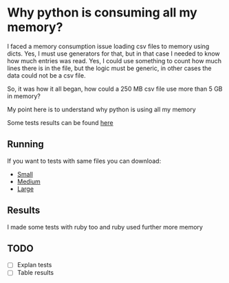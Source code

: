 # Why python is consuming all my memory?


I faced a memory consumption issue loading csv files to memory using dicts.
Yes, I must use generators for that, but in that case I needed to know how much entries was read.
Yes, I could use something to count how much lines there is in the file, but the logic must be generic, in other cases the data could not be a csv file.

So, it was how it all began, how could a 250 MB csv file use more than 5 GB in memory?

My point here is to understand why python is using all my memory


Some tests results can be found [here](results.md)



## Running

If you want to tests with same files you can download:

- [Small](https://www.dropbox.com/s/za7cj025seknafh/small.txt.zip?dl=0)
- [Medium](https://www.dropbox.com/s/awf5vqa89o7erv4/medium.txt.zip?dl=0)
- [Large](https://www.dropbox.com/s/51gkyvgf16xpn4k/large.txt.zip?dl=0)



## Results

I made some tests with ruby too and ruby used further more memory


## TODO

- [ ] Explan tests
- [ ] Table results
